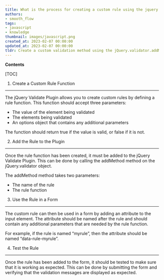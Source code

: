 ```yaml
---
title: What is the process for creating a custom rule using the jquery validate plugin?
authors:
- smooth_flow
tags:
- javascript
- knowledge
thumbnail: images/javascript.png
created_at: 2023-02-07 00:00:00
updated_at: 2023-02-07 00:00:00
tldr: Create a custom validation method using the jQuery.validator.addMethod() function.
---
```


**Contents**

[TOC]

1. Create a Custom Rule Function
-------------------------
The jQuery Validate Plugin allows you to create custom rules by defining a rule function. This function should accept three parameters:

- The value of the element being validated
- The elements being validated
- An options object that contains any additional parameters

The function should return true if the value is valid, or false if it is not.

2. Add the Rule to the Plugin
-------------------------
Once the rule function has been created, it must be added to the jQuery Validate Plugin. This can be done by calling the addMethod method on the jQuery.validator object.

The addMethod method takes two parameters:

- The name of the rule
- The rule function

3. Use the Rule in a Form
-------------------------
The custom rule can then be used in a form by adding an attribute to the input element. The attribute should be named after the rule and should contain any additional parameters that are needed by the rule function.

For example, if the rule is named “myrule”, then the attribute should be named “data-rule-myrule”.

4. Test the Rule
-------------------------
Once the rule has been added to the form, it should be tested to make sure that it is working as expected. This can be done by submitting the form and verifying that the validation messages are displayed as expected.
